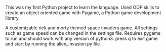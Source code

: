 This was my first Python project to learn the language. Used OOP skills to create an object oriented game with Pygame, a Python game development library.

A customizable rick and morty themed space invaders game. All settings such as game speed can be changed in the settings file. Requires pygame to run and should work with any version of python3. press q to exit game and start by running the alien_invasion.py file
